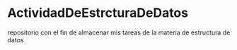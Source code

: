 # ActividadDeEstrcturaDeDatos
repositorio con el fin de almacenar mis tareas de la materia de estructura de datos

